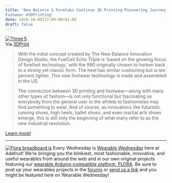 ```yaml
---
title: 'New Balance & Formlabs Continue 3D Printing Pioneering Journey in
Footwear #3DPrinting'
date: 2019-10-09T17:09:00+01:00
draft: false
---
```


[![Three 5](https://cdn-blog.adafruit.com/uploads/2019/10/Ithree-5.png "three-5.png")](https://3dprint.com/254420/new-balance-formlabs-continue-3d-printing-pioneering-journey-footwear/)  
Via [3DPrint](https://3dprint.com/254420/new-balance-formlabs-continue-3d-printing-pioneering-journey-footwear/)

> With the initial concept created by The New Balance Innovation Design Studio, the FuelCell Echo Triple is ‘based on the growing focus of forefoot technology,’ with the 990 originally chosen to harken back to a strong yet classic form. The heel has similar cushioning but is ten percent lighter. This new footwear technology is made and assembled in the US.
> 
> The connection between 3D printing and footwear—along with many other types of fashion—is not only functional but fascinating as everybody from the general user to the athlete to fashionistas may find something to wear. And of course, as innovations like futuristic running shoes, high heels, ballet shoes, and even martial arts shoes emerge, this is still only the beginning of what many refer to as the new industrial revolution.

[Learn more!](https://3dprint.com/254420/new-balance-formlabs-continue-3d-printing-pioneering-journey-footwear/)

* * *

[![Flora breadboard is](https://www.adafruit.com/adablog/wp-content/uploads/2012/11/flora_breadboard_is4.png "flora_breadboard_is.png")](http://www.adafruit.com/blog/category/wearables/) Every Wednesday is [Wearable Wednesday](http://www.adafruit.com/blog/category/wearables/) here at Adafruit! We’re bringing you the blinkiest, most fashionable, innovative, and useful wearables from around the web and in our own original projects featuring our [wearable Arduino-compatible platform, FLORA](http://www.adafruit.com/products/659). Be sure to post up your wearables projects in the [forums](http://forums.adafruit.com/) or [send us a link](http://www.adafruit.com/contact) and you might be featured here on Wearable Wednesday!